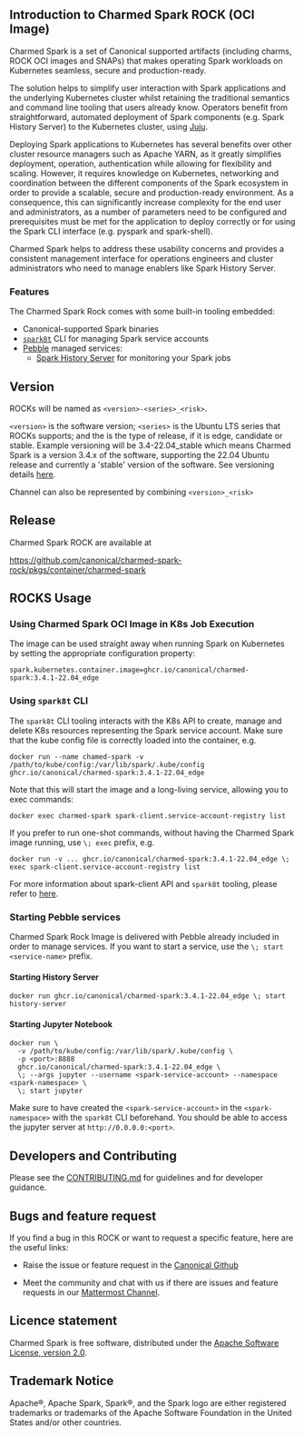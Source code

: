 ## Introduction to Charmed Spark ROCK  (OCI Image)

Charmed Spark is a set of Canonical supported artifacts (including charms, ROCK OCI images and SNAPs) that makes operating Spark workloads on Kubernetes seamless, secure and production-ready. 

The solution helps to simplify user interaction with Spark applications and the underlying Kubernetes cluster whilst retaining the traditional semantics and command line tooling that users already know. Operators benefit from straightforward, automated deployment of Spark components (e.g. Spark History Server) to the Kubernetes cluster, using [Juju](https://juju.is/). 

Deploying Spark applications to Kubernetes has several benefits over other cluster resource managers such as Apache YARN, as it greatly simplifies deployment, operation, authentication while allowing for flexibility and scaling. However, it requires knowledge on Kubernetes, networking and coordination between the different components of the Spark ecosystem in order to provide a scalable, secure and production-ready environment. As a consequence, this can significantly increase complexity for the end user and administrators, as a number of parameters need to be configured and prerequisites must be met for the application to deploy correctly or for using the Spark CLI interface (e.g. pyspark and spark-shell). 

Charmed Spark helps to address these usability concerns and provides a consistent management interface for operations engineers and cluster administrators who need to manage enablers like Spark History Server.

### Features 

The Charmed Spark Rock comes with some built-in tooling embedded:

* Canonical-supported Spark binaries 
* [`spark8t`](https://github.com/canonical/spark-k8s-toolkit-py) CLI for managing Spark service accounts
* [Pebble](https://github.com/canonical/pebble) managed services:
  * [Spark History Server](https://spark.apache.org/docs/latest/monitoring.html) for monitoring your Spark jobs

## Version

ROCKs will be named as `<version>-<series>_<risk>`.

`<version>` is the software version; `<series>` is the Ubuntu LTS series that ROCKs supports; and the <risk> is the type of release, if it is edge, candidate or stable. Example versioning will be 3.4-22.04_stable which means Charmed Spark is a version 3.4.x of the software, supporting the 22.04 Ubuntu release and currently a 'stable' version of the software. See  versioning details [here](https://snapcraft.io/docs/channels).

Channel can also be represented by combining `<version>_<risk>`

## Release

Charmed Spark ROCK are available at

https://github.com/canonical/charmed-spark-rock/pkgs/container/charmed-spark

## ROCKS Usage

### Using Charmed Spark OCI Image in K8s Job Execution

The image can be used straight away when running Spark on Kubernetes by setting the appropriate configuration property:

```shell
spark.kubernetes.container.image=ghcr.io/canonical/charmed-spark:3.4.1-22.04_edge
```

### Using `spark8t` CLI 

The `spark8t` CLI tooling interacts with the K8s API to create, manage and delete K8s resources representing the Spark service account. 
Make sure that the kube config file is correctly loaded into the container, e.g.
```shell
docker run --name chamed-spark -v /path/to/kube/config:/var/lib/spark/.kube/config ghcr.io/canonical/charmed-spark:3.4.1-22.04_edge
```

Note that this will start the image and a long-living service, allowing you to exec commands:
```shell
docker exec charmed-spark spark-client.service-account-registry list
```

If you prefer to run one-shot commands, without having the Charmed Spark image running, use `\; exec` prefix, e.g.
```shell
docker run -v ... ghcr.io/canonical/charmed-spark:3.4.1-22.04_edge \; exec spark-client.service-account-registry list
```

For more information about spark-client API and `spark8t` tooling, please refer to [here](https://discourse.charmhub.io/t/spark-client-snap-how-to-manage-spark-accounts/8959).

### Starting Pebble services

Charmed Spark Rock Image is delivered with Pebble already included in order to manage services. If you want to start a service, use the `\; start <service-name>` prefix.

#### Starting History Server

```shell
docker run ghcr.io/canonical/charmed-spark:3.4.1-22.04_edge \; start history-server
```

#### Starting Jupyter Notebook

```shell
docker run \
  -v /path/to/kube/config:/var/lib/spark/.kube/config \
  -p <port>:8888
  ghcr.io/canonical/charmed-spark:3.4.1-22.04_edge \
  \; --args jupyter --username <spark-service-account> --namespace <spark-namespace> \
  \; start jupyter
```

Make sure to have created the `<spark-service-account>` in the `<spark-namespace>` with the `spark8t` CLI beforehand.
You should be able to access the jupyter server at `http://0.0.0.0:<port>`.

## Developers and Contributing

Please see the [CONTRIBUTING.md](https://github.com/canonical/charmed-spark-rock/blob/3.4-22.04/edge/CONTRIBUTING.md) for guidelines and for developer guidance.

## Bugs and feature request

If you find a bug in this ROCK or want to request a specific feature, here are the useful links:

-   Raise the issue or feature request in the [Canonical Github](https://github.com/canonical/charmed-spark-rock/issues)

-   Meet the community and chat with us if there are issues and feature requests in our [Mattermost Channel](https://chat.charmhub.io/charmhub/channels/data-platform).

## Licence statement

Charmed Spark is free software, distributed under the [Apache Software License, version 2.0](https://github.com/canonical/charmed-spark-rock/blob/3.4-22.04/edge/LICENSE). 

## Trademark Notice

Apache®, Apache Spark, Spark®, and the Spark logo are either registered trademarks or trademarks of the Apache Software Foundation in the United States and/or other countries.